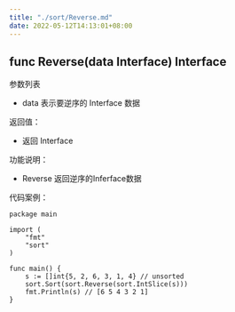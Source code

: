 ```yaml
---
title: "./sort/Reverse.md"
date: 2022-05-12T14:13:01+08:00
---
```

##	func Reverse(data Interface) Interface

参数列表

- data 表示要逆序的 Interface 数据

返回值：

- 返回 Interface

功能说明：

- Reverse 返回逆序的Inferface数据

代码案例： 
		
	package main
	
	import (
		"fmt"
		"sort"
	)
	
	func main() {
		s := []int{5, 2, 6, 3, 1, 4} // unsorted
		sort.Sort(sort.Reverse(sort.IntSlice(s)))
		fmt.Println(s) // [6 5 4 3 2 1]
	}
	
	
												